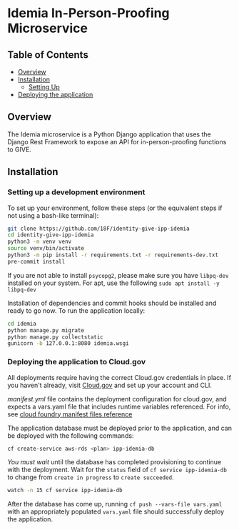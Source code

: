Idemia In-Person-Proofing Microservice
=================
## Table of Contents
- [Overview](#overview)
- [Installation](#installation)
    - [Setting Up](#setting-up-your-environment)
- [Deploying the application](#deploying-the-application-to-cloud.gov)

## Overview
The Idemia microservice is a Python Django application that uses the Django Rest Framework to expose an API for in-person-proofing functions to GIVE.

## Installation

### Setting up a development environment
To set up your environment, follow these steps (or the equivalent steps if not using a bash-like terminal):
```sh
git clone https://github.com/18F/identity-give-ipp-idemia
cd identity-give-ipp-idemia
python3 -m venv venv
source venv/bin/activate
python3 -m pip install -r requirements.txt -r requirements-dev.txt
pre-commit install
```

If you are not able to install `psycopg2`, please make sure you have `libpq-dev` installed on your system. For apt, use the following `sudo apt install -y libpq-dev`

Installation of dependencies and commit hooks should be installed and ready to go now. To run the application locally:
```sh
cd idemia
python manage.py migrate
python manage.py collectstatic
gunicorn -b 127.0.0.1:8080 idemia.wsgi
```

### Deploying the application to Cloud.gov
All deployments require having the correct Cloud.gov credentials in place. If you haven't already, visit [Cloud.gov](https://cloud.gov) and set up your account and CLI.

*manifest.yml* file contains the deployment configuration for cloud.gov, and expects a vars.yaml file that includes runtime variables referenced. For info, see [cloud foundry manifest files reference](https://docs.cloudfoundry.org/devguide/deploy-apps/manifest-attributes.html)

The application database must be deployed prior to the application, and can be deployed with the following commands:
```sh
cf create-service aws-rds <plan> ipp-idemia-db
```

*You must wait* until the database has completed provisioning to continue with the deployment. Wait for the `status` field of `cf service ipp-idemia-db` to change from `create in progress` to `create succeeded`.
```sh
watch -n 15 cf service ipp-idemia-db
```

After the database has come up, running `cf push --vars-file vars.yaml` with an appropriately populated `vars.yaml` file should successfully deploy the application.
